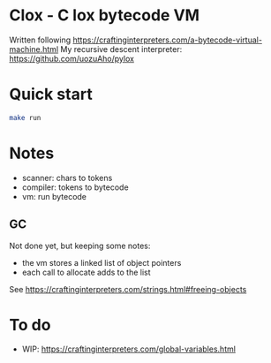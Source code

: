 # Clox - C lox bytecode VM

Written following https://craftinginterpreters.com/a-bytecode-virtual-machine.html
My recursive descent interpreter: https://github.com/uozuAho/pylox

# Quick start
```sh
make run
```

# Notes
- scanner: chars to tokens
- compiler: tokens to bytecode
- vm: run bytecode

## GC
Not done yet, but keeping some notes:

- the vm stores a linked list of object pointers
- each call to allocate adds to the list

See https://craftinginterpreters.com/strings.html#freeing-objects

# To do
- WIP: https://craftinginterpreters.com/global-variables.html

